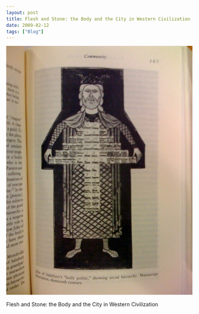 ```yaml
---
layout: post
title: Flesh and Stone: the Body and the City in Western Civilization
date: 2009-02-12
tags: ["Blog"]
---
```


![](k3Im6rfOqjvozxzqe86v5iFDo1_500.jpg)  

Flesh and Stone: the Body and the City in Western Civilization